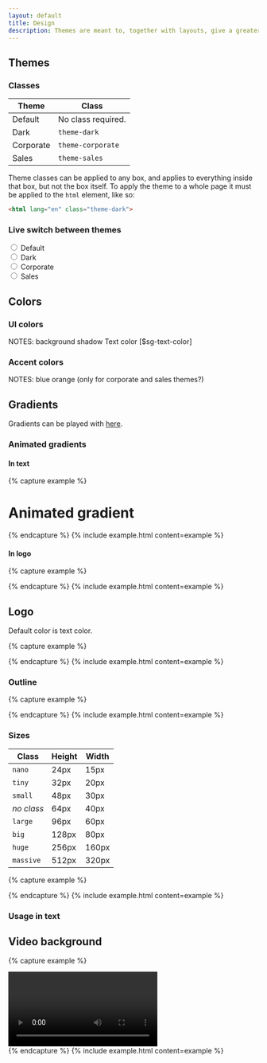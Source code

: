 ```yaml
---
layout: default
title: Design
description: Themes are meant to, together with layouts, give a greater sense of order while browsing around the site, by visually telling the user what section he is viewing.
---
```


## Themes

### Classes

| Theme     | Class              |
| --------- |--------------------|
| Default   | No class required. |
| Dark      | `theme-dark`       |  
| Corporate | `theme-corporate`  |
| Sales     | `theme-sales`      |



Theme classes can be applied to any box, and applies to everything inside that box, but not the box itself. To apply the theme to a whole page it must be applied to the `html` element, like so:

```html
<html lang="en" class="theme-dark">
```

### Live switch between themes

<div id="theme-switcher">

  <div class="custom-control custom-radio custom-control-inline">
    <input type="radio" id="theme-default" name="theme-class" class="custom-control-input" v-on:change="switchTheme('')">
    <label class="custom-control-label" for="theme-default">Default</label>
  </div>
  <div class="custom-control custom-radio custom-control-inline">
    <input type="radio" id="theme-dark" name="theme-class" class="custom-control-input" v-on:change="switchTheme('theme-dark')">
    <label class="custom-control-label" for="theme-dark">Dark</label>
  </div>
  <div class="custom-control custom-radio custom-control-inline">
    <input type="radio" id="theme-corporate" name="theme-class" class="custom-control-input" v-on:change="switchTheme('theme-corporate')">
    <label class="custom-control-label" for="theme-corporate">Corporate</label>
  </div>
  <div class="custom-control custom-radio custom-control-inline">
    <input type="radio" id="theme-sales" name="theme-class" class="custom-control-input" v-on:change="switchTheme('theme-sales')">
    <label class="custom-control-label" for="theme-sales">Sales</label>
  </div>

</div>


## Colors

### UI colors

NOTES:
background
shadow
Text color [$sg-text-color]


### Accent colors

NOTES:
blue
orange
(only for corporate and sales themes?)


## Gradients

<div class="docs-gradients-container">
  <div class="docs-gradient-item"><div class="docs-gradient docs-gradient-1"></div><div class="docs-color-codes"></div></div>
  <div class="docs-gradient-item"><div class="docs-gradient docs-gradient-2"></div><div class="docs-color-codes"></div></div>
  <div class="docs-gradient-item"><div class="docs-gradient docs-gradient-3"></div><div class="docs-color-codes"></div></div>
  <div class="docs-gradient-item"><div class="docs-gradient docs-gradient-4"></div><div class="docs-color-codes"></div></div>
  <div class="docs-gradient-item"><div class="docs-gradient docs-gradient-5"></div><div class="docs-color-codes"></div></div>
  <div class="docs-gradient-item"><div class="docs-gradient docs-gradient-6"></div><div class="docs-color-codes"></div></div>
  <div class="docs-gradient-item"><div class="docs-gradient docs-gradient-7"></div><div class="docs-color-codes"></div></div>
  <div class="docs-gradient-item"><div class="docs-gradient docs-gradient-8"></div><div class="docs-color-codes"></div></div>
</div>

Gradients can be played with [here](https://www.css-gradient.com/).

### Animated gradients

<div class="docs-gradients-container">
  <div class="docs-gradient-item">
    <div class="docs-gradient moving-gradient-bg"></div>
  </div>
</div>

#### In text

{% capture example %}
<h1 class="display-2 moving-gradient-bg">Animated gradient</h1>
{% endcapture %}
{% include example.html content=example %}

#### In logo

{% capture example %}
<div class="vecora logo huge outline center moving-gradient-bg"></div>
{% endcapture %}
{% include example.html content=example %}


## Logo

Default color is text color.

{% capture example %}
<div class="vecora logo"></div>
{% endcapture %}
{% include example.html content=example %}

### Outline

{% capture example %}
<div class="vecora logo outline"></div>
{% endcapture %}
{% include example.html content=example %}

### Sizes

| Class      | Height | Width |
| ---------- | ------ | ------|
| `nano`     |   24px |  15px |
| `tiny`     |   32px |  20px |
| `small`    |   48px |  30px |
| _no class_ |   64px |  40px |
| `large`    |   96px |  60px |
| `big`      |  128px |  80px |
| `huge`     |  256px | 160px |
| `massive`  |  512px | 320px |


{% capture example %}
<div class="vecora logo huge center"></div>
{% endcapture %}
{% include example.html content=example %}

### Usage in text

## Video background

{% capture example %}
<div class="video-background">
  <video>
    <source src="waterfall.webm" type="video/webm">
    <source src="waterfall.mp4" type="video/mp4">
  </video>
  <div class="content"></div>
</div>
{% endcapture %}
{% include example.html content=example %}
